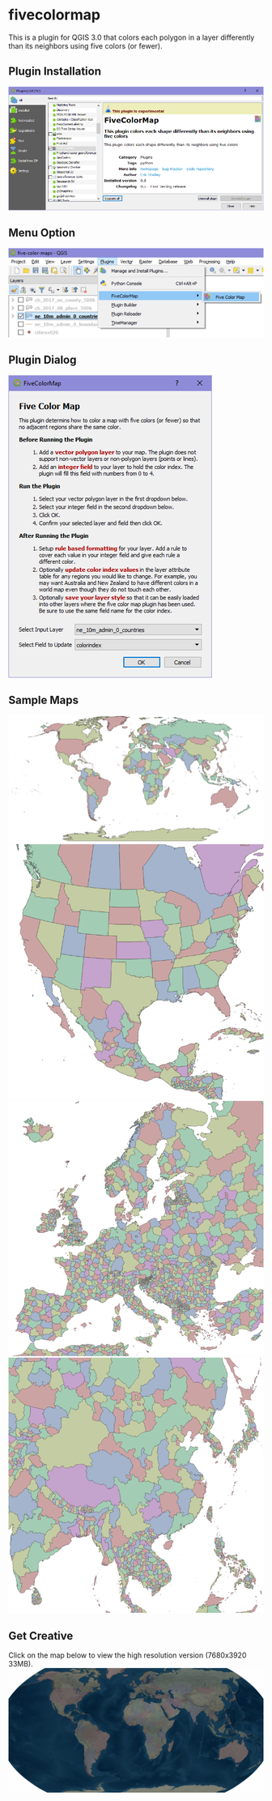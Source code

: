 # fivecolormap
This is a plugin for QGIS 3.0 that colors each polygon in a layer differently than its neighbors using five colors (or fewer).

## Plugin Installation
![Plugin Installation](https://github.com/erikshelley/fivecolormap/blob/master/plugin-installation.png)

## Menu Option
![Menu Option](https://github.com/erikshelley/fivecolormap/blob/master/menu-option.png)

## Plugin Dialog
![Plugin Dialog](https://github.com/erikshelley/fivecolormap/blob/master/plugin-dialog.png)

## Sample Maps
![World Map](https://github.com/erikshelley/fivecolormap/blob/master/sample-world-map.png)
![North America Map](https://github.com/erikshelley/fivecolormap/blob/master/sample-north-america-map.png)
![Europe Map](https://github.com/erikshelley/fivecolormap/blob/master/sample-europe-map.png)
![Asia Map](https://github.com/erikshelley/fivecolormap/blob/master/sample-asia-map.png)

## Get Creative
Click on the map below to view the high resolution version (7680x3920 33MB).
[![Creative World Map](https://github.com/erikshelley/fivecolormap/blob/master/sample-world-map-1024x500.png)](https://drive.google.com/file/d/1k-kqo2Q3pGQkUyNJxOKnrN4-ibd5Kwmr/view?usp=sharing)

